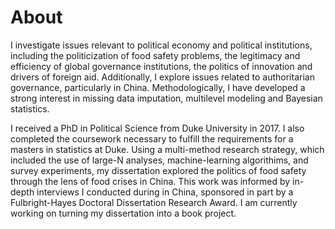 # About

I investigate issues relevant to political economy and political institutions, including the politicization of food safety problems, the legitimacy and efficiency of global governance institutions, the politics of innovation and drivers of foreign aid. Additionally, I explore issues related to authoritarian governance, particularly in China. Methodologically, I have developed a strong interest in missing data imputation, multilevel modeling and Bayesian statistics.

I received a PhD in Political Science from Duke University in 2017. I also completed the coursework necessary to fulfill the requirements for a masters in statistics at Duke. Using a multi-method research strategy, which included the use of large-N analyses, machine-learning algorithims, and survey experiments, my dissertation explored the politics of food safety through the lens of food crises in China. This work was informed by in-depth interviews I conducted during in China, sponsored in part by a Fulbright-Hayes Doctoral Dissertation Research Award. I am currently working on turning my dissertation into a book project.

